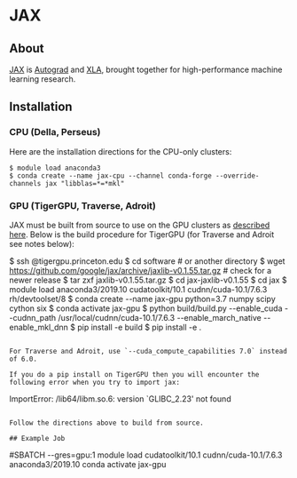 # JAX

## About

[JAX](https://github.com/google/jax) is [Autograd](https://github.com/hips/autograd) and [XLA](https://www.tensorflow.org/xla), brought
together for high-performance machine learning research.

## Installation

### CPU (Della, Perseus)

Here are the installation directions for the CPU-only clusters:

```
$ module load anaconda3
$ conda create --name jax-cpu --channel conda-forge --override-channels jax "libblas=*=*mkl"
```

### GPU (TigerGPU, Traverse, Adroit)

JAX must be built from source to use on the GPU clusters as [described here](https://jax.readthedocs.io/en/latest/developer.html). Below is the build procedure for TigerGPU (for Traverse and Adroit see notes below):

$ ssh <YourNetID>@tigergpu.princeton.edu
$ cd software  # or another directory
$ wget https://github.com/google/jax/archive/jaxlib-v0.1.55.tar.gz  # check for a newer release
$ tar zxf jaxlib-v0.1.55.tar.gz
$ cd jax-jaxlib-v0.1.55
$ cd jax
$ module load anaconda3/2019.10 cudatoolkit/10.1 cudnn/cuda-10.1/7.6.3 rh/devtoolset/8
$ conda create --name jax-gpu python=3.7 numpy scipy cython six
$ conda activate jax-gpu
$ python build/build.py --enable_cuda --cudnn_path /usr/local/cudnn/cuda-10.1/7.6.3 --enable_march_native --enable_mkl_dnn
$ pip install -e build
$ pip install -e .
```

For Traverse and Adroit, use `--cuda_compute_capabilities 7.0` instead of 6.0.

If you do a pip install on TigerGPU then you will encounter the following error when you try to import jax:

```
ImportError: /lib64/libm.so.6: version `GLIBC_2.23' not found
```

Follow the directions above to build from source.

## Example Job

```
#SBATCH --gres=gpu:1
module load cudatoolkit/10.1 cudnn/cuda-10.1/7.6.3 anaconda3/2019.10
conda activate jax-gpu
```
